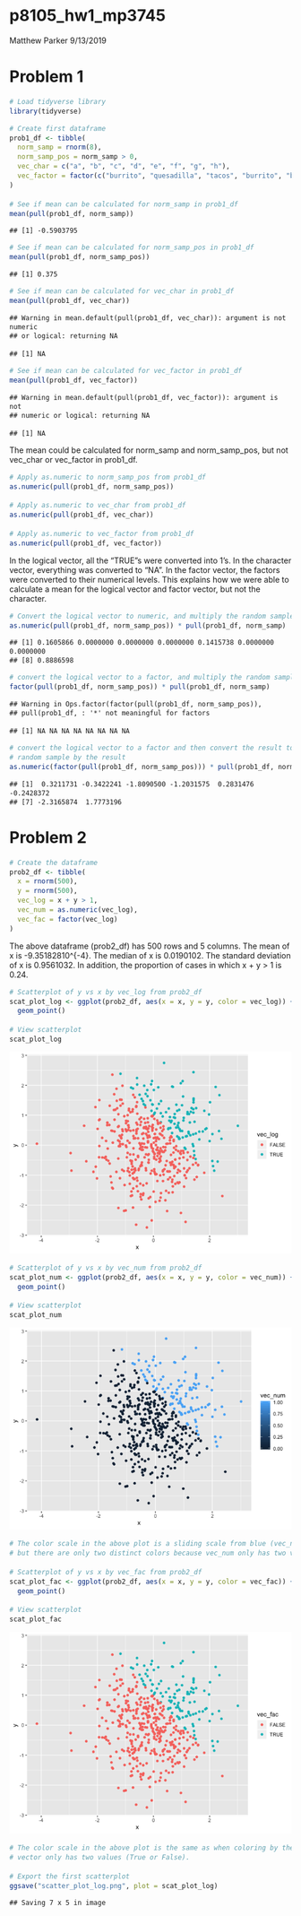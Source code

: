 p8105\_hw1\_mp3745
================
Matthew Parker
9/13/2019

# Problem 1

``` r
# Load tidyverse library
library(tidyverse)
```

``` r
# Create first dataframe
prob1_df <- tibble(
  norm_samp = rnorm(8),
  norm_samp_pos = norm_samp > 0,
  vec_char = c("a", "b", "c", "d", "e", "f", "g", "h"),
  vec_factor = factor(c("burrito", "quesadilla", "tacos", "burrito", "burrito", "tacos", "tacos", "tacos"))
)

# See if mean can be calculated for norm_samp in prob1_df
mean(pull(prob1_df, norm_samp))
```

    ## [1] -0.5903795

``` r
# See if mean can be calculated for norm_samp_pos in prob1_df
mean(pull(prob1_df, norm_samp_pos))
```

    ## [1] 0.375

``` r
# See if mean can be calculated for vec_char in prob1_df
mean(pull(prob1_df, vec_char))
```

    ## Warning in mean.default(pull(prob1_df, vec_char)): argument is not numeric
    ## or logical: returning NA

    ## [1] NA

``` r
# See if mean can be calculated for vec_factor in prob1_df
mean(pull(prob1_df, vec_factor))
```

    ## Warning in mean.default(pull(prob1_df, vec_factor)): argument is not
    ## numeric or logical: returning NA

    ## [1] NA

The mean could be calculated for norm\_samp and norm\_samp\_pos, but not
vec\_char or vec\_factor in prob1\_df.

``` r
# Apply as.numeric to norm_samp_pos from prob1_df
as.numeric(pull(prob1_df, norm_samp_pos))

# Apply as.numeric to vec_char from prob1_df
as.numeric(pull(prob1_df, vec_char))

# Apply as.numeric to vec_factor from prob1_df
as.numeric(pull(prob1_df, vec_factor))
```

In the logical vector, all the “TRUE”s were converted into 1’s. In the
character vector, everything was converted to “NA”. In the factor
vector, the factors were converted to their numerical levels. This
explains how we were able to calculate a mean for the logical vector and
factor vector, but not the
character.

``` r
# Convert the logical vector to numeric, and multiply the random sample by the result
as.numeric(pull(prob1_df, norm_samp_pos)) * pull(prob1_df, norm_samp)
```

    ## [1] 0.1605866 0.0000000 0.0000000 0.0000000 0.1415738 0.0000000 0.0000000
    ## [8] 0.8886598

``` r
# convert the logical vector to a factor, and multiply the random sample by the result
factor(pull(prob1_df, norm_samp_pos)) * pull(prob1_df, norm_samp)
```

    ## Warning in Ops.factor(factor(pull(prob1_df, norm_samp_pos)),
    ## pull(prob1_df, : '*' not meaningful for factors

    ## [1] NA NA NA NA NA NA NA NA

``` r
# convert the logical vector to a factor and then convert the result to numeric, and multiply the 
# random sample by the result
as.numeric(factor(pull(prob1_df, norm_samp_pos))) * pull(prob1_df, norm_samp)
```

    ## [1]  0.3211731 -0.3422241 -1.8090500 -1.2031575  0.2831476 -0.2428372
    ## [7] -2.3165874  1.7773196

# Problem 2

``` r
# Create the dataframe
prob2_df <- tibble(
  x = rnorm(500),
  y = rnorm(500),
  vec_log = x + y > 1,
  vec_num = as.numeric(vec_log),
  vec_fac = factor(vec_log)
)
```

The above dataframe (prob2\_df) has 500 rows and 5 columns. The mean of
x is -9.35182810^{-4}. The median of x is 0.0190102. The standard
deviation of x is 0.9561032. In addition, the proportion of cases in
which x + y \> 1 is 0.24.

``` r
# Scatterplot of y vs x by vec_log from prob2_df
scat_plot_log <- ggplot(prob2_df, aes(x = x, y = y, color = vec_log)) +
  geom_point()

# View scatterplot
scat_plot_log
```

![](p8105_hw1_mp3745_files/figure-gfm/unnamed-chunk-6-1.png)<!-- -->

``` r
# Scatterplot of y vs x by vec_num from prob2_df
scat_plot_num <- ggplot(prob2_df, aes(x = x, y = y, color = vec_num)) +
  geom_point()

# View scatterplot
scat_plot_num
```

![](p8105_hw1_mp3745_files/figure-gfm/unnamed-chunk-6-2.png)<!-- -->

``` r
# The color scale in the above plot is a sliding scale from blue (vec_num = 1) to black (vec_num = 0), 
# but there are only two distinct colors because vec_num only has two values (0 and 1).

# Scatterplot of y vs x by vec_fac from prob2_df
scat_plot_fac <- ggplot(prob2_df, aes(x = x, y = y, color = vec_fac)) +
  geom_point()

# View scatterplot
scat_plot_fac
```

![](p8105_hw1_mp3745_files/figure-gfm/unnamed-chunk-6-3.png)<!-- -->

``` r
# The color scale in the above plot is the same as when coloring by the logical vector. The factor 
# vector only has two values (True or False).

# Export the first scatterplot
ggsave("scatter_plot_log.png", plot = scat_plot_log)
```

    ## Saving 7 x 5 in image
